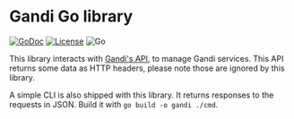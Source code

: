 # Gandi Go library

[![GoDoc](https://godoc.org/github.com/manvalls/go-gandi?status.svg)](https://godoc.org/github.com/manvalls/go-gandi)
[![License](https://img.shields.io/badge/license-MIT-blue.svg)](https://raw.githubusercontent.com/go-gandi/go-gandi/master/LICENSE)
![Go](https://github.com/manvalls/go-gandi/workflows/Go/badge.svg)

This library interacts with [Gandi's API](https://api.gandi.net/docs/), to manage Gandi services. This API returns some data as HTTP headers, please note those are ignored by this library.

A simple CLI is also shipped with this library. It returns responses to the requests in JSON. Build it with `go build -o gandi ./cmd`.

